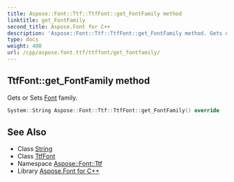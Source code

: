 ```yaml
---
title: Aspose::Font::Ttf::TtfFont::get_FontFamily method
linktitle: get_FontFamily
second_title: Aspose.Font for C++
description: 'Aspose::Font::Ttf::TtfFont::get_FontFamily method. Gets or Sets Font family in C++.'
type: docs
weight: 400
url: /cpp/aspose.font.ttf/ttffont/get_fontfamily/
---
```

## TtfFont::get_FontFamily method


Gets or Sets [Font](../../../aspose.font/font/) family.

```cpp
System::String Aspose::Font::Ttf::TtfFont::get_FontFamily() override
```

## See Also

* Class [String](../../../system/string/)
* Class [TtfFont](../)
* Namespace [Aspose::Font::Ttf](../../)
* Library [Aspose.Font for C++](../../../)
